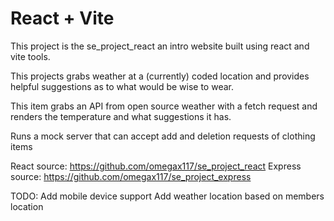 # React + Vite

This project is the se_project_react an intro website built using react and vite tools.

This projects grabs weather at a (currently) coded location and provides helpful suggestions as to what would be wise to wear.

This item grabs an API from open source weather with a fetch request and renders the temperature and what suggestions it has.

Runs a mock server that can accept add and deletion requests of clothing items

React source: https://github.com/omegax117/se_project_react
Express source: https://github.com/omegax117/se_project_express

TODO:
Add mobile device support
Add weather location based on members location
